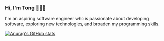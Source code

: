 ### Hi, I'm Tong 👋👨‍💻

I'm an aspiring software engineer who is passionate about developing software, exploring new technologies, and broaden my programming skills.

[![Anurag's GitHub stats](https://github-readme-stats.vercel.app/api?username=TongYang-tech)](https://github.com/anuraghazra/github-readme-stats)
